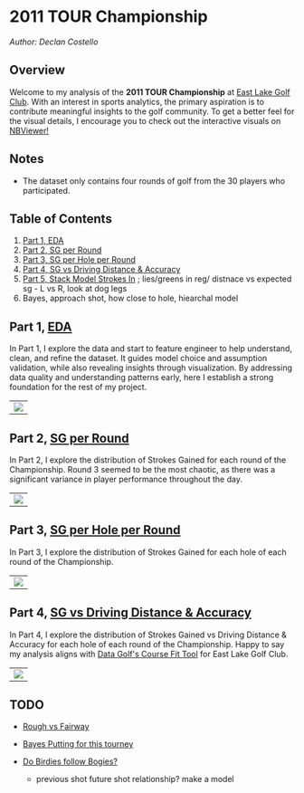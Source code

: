 # **2011 TOUR Championship**
*Author: Declan Costello*

## **Overview**

Welcome to my analysis of the **2011 TOUR Championship** at [East Lake Golf Club](https://www.eastlakegolfclub.com/course/). With an interest in sports analytics, the primary aspiration is to contribute meaningful insights to the golf community. To get a better feel for the visual details, I encourage you to check out the interactive visuals on  [NBViewer!](https://nbviewer.org/github/dec1costello/Golf/tree/main/TOUR_Championship_2011/)

## **Notes**

- The dataset only contains four rounds of golf from the 30 players who participated.

## **Table of Contents**

1. [Part 1, EDA](https://nbviewer.org/github/dec1costello/Golf/blob/main/TOUR_Championship_2011/EDA.ipynb)
2. [Part 2, SG per Round](https://nbviewer.org/github/dec1costello/Golf/blob/main/TOUR_Championship_2011/StrokesGainedPerRound.ipynb)
3. [Part 3, SG per Hole per Round](https://nbviewer.org/github/dec1costello/Golf/blob/main/TOUR_Championship_2011/ImprovedStrokesGainedPerRoundPerHole.ipynb)
4. [Part 4, SG vs Driving Distance & Accuracy](https://nbviewer.org/github/dec1costello/Golf/blob/main/TOUR_Championship_2011/DGvsCG.ipynb)
5. [Part 5, Stack Model Strokes In]() ; lies/greens in reg/ distnace vs expected sg - L vs R, look at dog legs
6. Bayes, approach shot, how close to hole, hiearchal model


## **Part 1, [EDA](https://nbviewer.org/github/dec1costello/Golf/blob/main/TOUR_Championship_2011/EDA.ipynb)**

In Part 1, I explore the data and start to feature engineer to help understand, clean, and refine the dataset. It guides model choice and assumption validation, while also revealing insights through visualization. By addressing data quality and understanding patterns early, here I establish a strong foundation for the rest of my project.

<table>

<tbody>
  <tr>
    <td>
      <a href="https://nbviewer.org/github/dec1costello/Baseball/blob/main/Distance-Predictor/Distance-Predictor-Part-1.ipynb">
        <img src="https://github.com/dec1costello/Golf/assets/79241861/33e03408-c0f8-485f-88b0-03f1ebc9f143" />
      </a>
    </td>
</tr>
</tbody>
</table>

## **Part 2, [SG per Round](https://nbviewer.org/github/dec1costello/Golf/blob/main/TOUR_Championship_2011/StrokesGainedPerRound.ipynb)**

In Part 2, I explore the distribution of Strokes Gained for each round of the Championship. Round 3 seemed to be the most chaotic, as there was a significant variance in player performance throughout the day.

<table>

<tbody>
  <tr>
    <td>
      <a href="https://nbviewer.org/github/dec1costello/Baseball/blob/main/Distance-Predictor/Distance-Predictor-Part-1.ipynb">
        <img src="https://github.com/dec1costello/Golf/assets/79241861/09ac3622-d0b1-4f07-b34d-cc907db7a4d5" />
      </a>
    </td>
</tr>
</tbody>
</table>

## **Part 3, [SG per Hole per Round](https://nbviewer.org/github/dec1costello/Golf/blob/main/TOUR_Championship_2011/ImprovedStrokesGainedPerRoundPerHole.ipynb)**

In Part 3, I explore the distribution of Strokes Gained for each hole of each round of the Championship.

<table>

<tbody>
  <tr>
    <td>
      <a href="https://nbviewer.org/github/dec1costello/Baseball/blob/main/Distance-Predictor/Distance-Predictor-Part-1.ipynb">
        <img src="https://github.com/dec1costello/Golf/assets/79241861/f2c315ab-df87-4b4f-ac78-8ff09e71e66a" />
      </a>
    </td>
</tr>
</tbody>
</table>

## **Part 4, [SG vs Driving Distance & Accuracy](https://nbviewer.org/github/dec1costello/Golf/blob/main/TOUR_Championship_2011/DGvsCG.ipynb)**

In Part 4, I explore the distribution of Strokes Gained vs  Driving Distance & Accuracy for each hole of each round of the Championship. Happy to say my analysis aligns with [Data Golf's Course Fit Tool](https://datagolf.com/course-fit-tool) for East Lake Golf Club.

<table>

<tbody>
  <tr>
    <td>
      <a href="https://nbviewer.org/github/dec1costello/Golf/blob/main/TOUR_Championship_2011/DGvsCG.ipynb">
        <img src="https://github.com/dec1costello/Golf/assets/79241861/d08949ca-cf85-450b-b1a8-1054115a4781" />
      </a>
    </td>
</tr>
</tbody>
</table>


## **TODO**
- [Rough vs Fairway]()

- [Bayes Putting for this tourney](https://www.pymc.io/projects/examples/en/latest/case_studies/putting_workflow.html#id1)

- [Do Birdies follow Bogies?]()
  - previous shot future shot relationship? make a model
